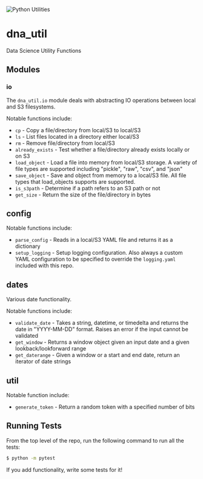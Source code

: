 ![Python Utilities](https://avatars3.githubusercontent.com/u/37234308?s=200&v=4)

# dna_util

Data Science Utility Functions

## Modules

### io

The `dna_util.io` module deals with abstracting IO operations between local and S3 filesystems.

Notable functions include:
* `cp` - Copy a file/directory from local/S3 to local/S3
* `ls` - List files located in a directory either local/S3
* `rm` - Remove file/directory from local/S3
* `already_exists` - Test whether a file/directory already exists locally or on S3
* `load_object` - Load a file into memory from local/S3 storage. A variety of file types are supported including "pickle", "raw", "csv", and "json"
* `save_object` - Save and object from memory to a local/S3 file. All file types that load_objects supports are  supported.
* `is_s3path` - Determine if a path refers to an S3 path or not
* `get_size` - Return the size of the file/directory in bytes

## config

Notable functions include:
* `parse_config` - Reads in a local/S3 YAML file and returns it as a dictionary
* `setup_logging` - Setup logging configuration. Also always a custom YAML configuration to be specified to override the `logging.yaml` included with this repo.


## dates

Various date functionality.

Notable functions include:
* `validate_date` - Takes a string, datetime, or timedelta and returns the date in "YYYY-MM-DD" format. Raises an error if the input cannot be validated
* `get_window` - Returns a window object given an input date and a given lookback/lookforward range
* `get_daterange` - Given a window or a start and end date, return an iterator of date strings


## util

Notable function include:
* `generate_token` - Return a random token with a specified number of bits


## Running Tests

From the top level of the repo, run the following command to run all the tests:

```bash
$ python -m pytest
```

If you add functionality, write some tests for it!
